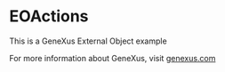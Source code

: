 EOActions
=========

This is a GeneXus External Object example

For more information about GeneXus, visit [genexus.com](http://www.genexus.com)
